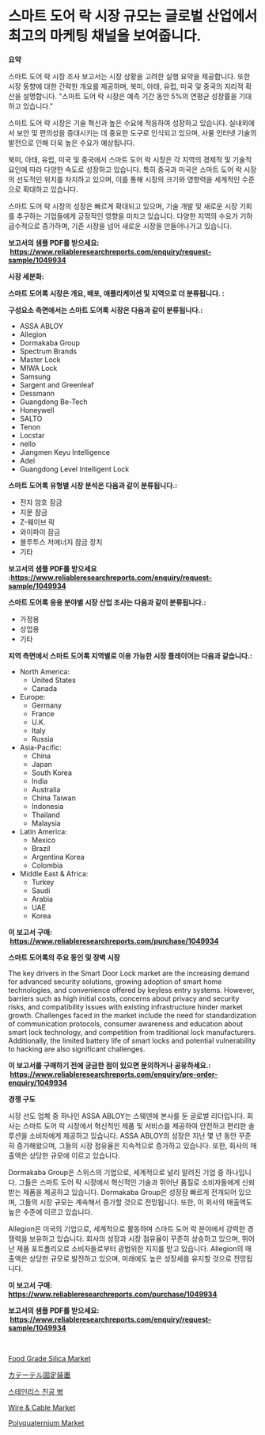 <p><h1>스마트 도어 락 시장 규모는 글로벌 산업에서 최고의 마케팅 채널을 보여줍니다.</h1></p><p><strong>요약</strong></p>
<p><p>스마트 도어 락 시장 조사 보고서는 시장 상황을 고려한 실행 요약을 제공합니다. 또한 시장 동향에 대한 간략한 개요를 제공하며, 북미, 아태, 유럽, 미국 및 중국의 지리적 확산을 설명합니다. "스마트 도어 락 시장은 예측 기간 동안 5%의 연평균 성장률을 기대하고 있습니다."</p><p>스마트 도어 락 시장은 기술 혁신과 높은 수요에 적응하여 성장하고 있습니다. 실내외에서 보안 및 편의성을 증대시키는 데 중요한 도구로 인식되고 있으며, 사물 인터넷 기술의 발전으로 인해 더욱 높은 수요가 예상됩니다.</p><p>북미, 아태, 유럽, 미국 및 중국에서 스마트 도어 락 시장은 각 지역의 경제적 및 기술적 요인에 따라 다양한 속도로 성장하고 있습니다. 특히 중국과 미국은 스마트 도어 락 시장의 선도적인 위치를 차지하고 있으며, 이를 통해 시장의 크기와 영향력을 세계적인 수준으로 확대하고 있습니다.</p><p>스마트 도어 락 시장의 성장은 빠르게 확대되고 있으며, 기술 개발 및 새로운 시장 기회를 추구하는 기업들에게 긍정적인 영향을 미치고 있습니다. 다양한 지역의 수요가 기하급수적으로 증가하며, 기존 시장을 넘어 새로운 시장을 만들어나가고 있습니다.</p></p>
<p><strong>보고서의 샘플 PDF를 받으세요: &nbsp;<a href="https://www.reliableresearchreports.com/enquiry/request-sample/1049934">https://www.reliableresearchreports.com/enquiry/request-sample/1049934</a></strong></p>
<p><strong>시장 세분화:</strong></p>
<p><strong> 스마트 도어록 시장은 개요, 배포, 애플리케이션 및 지역으로 더 분류됩니다. :</strong></p>
<p><strong>구성요소 측면에서는 스마트 도어록 시장은 다음과 같이 분류됩니다.:</strong></p>
<p><ul><li>ASSA ABLOY</li><li>Allegion</li><li>Dormakaba Group</li><li>Spectrum Brands</li><li>Master Lock</li><li>MIWA Lock</li><li>Samsung</li><li>Sargent and Greenleaf</li><li>Dessmann</li><li>Guangdong Be-Tech</li><li>Honeywell</li><li>SALTO</li><li>Tenon</li><li>Locstar</li><li>nello</li><li>Jiangmen Keyu Intelligence</li><li>Adel</li><li>Guangdong Level Intelligent Lock</li></ul></p>
<p><strong> 스마트 도어록 유형별 시장 분석은 다음과 같이 분류됩니다.:</strong></p>
<p><ul><li>전자 암호 잠금</li><li>지문 잠금</li><li>Z-웨이브 락</li><li>와이파이 잠금</li><li>블루투스 저에너지 잠금 장치</li><li>기타</li></ul></p>
<p><strong>보고서의 샘플 PDF를 받으세요 :<a href="https://www.reliableresearchreports.com/enquiry/request-sample/1049934">https://www.reliableresearchreports.com/enquiry/request-sample/1049934</a></strong></p>
<p><strong> 스마트 도어록 응용 분야별 시장 산업 조사는 다음과 같이 분류됩니다.:</strong></p>
<p><ul><li>가정용</li><li>상업용</li><li>기타</li></ul></p>
<p><strong>지역 측면에서 스마트 도어록 지역별로 이용 가능한 시장 플레이어는 다음과 같습니다.:</strong></p>
<p><ul>
    <li>
        North America:
        <ul>
            <li>United States</li>
            <li>Canada</li>
        </ul>
    </li>
    <li>
        Europe:
        <ul>
            <li>Germany</li>
            <li>France</li>
            <li>U.K.</li>
            <li>Italy</li>
            <li>Russia</li>
        </ul>
    </li>
    <li>
        Asia-Pacific:
        <ul>
            <li>China</li>
            <li>Japan</li>
            <li>South Korea</li>
            <li>India</li>
            <li>Australia</li>
            <li>China Taiwan</li>
            <li>Indonesia</li>
            <li>Thailand</li>
            <li>Malaysia</li>
        </ul>
    </li>
    <li>
        Latin America:
        <ul>
            <li>Mexico</li>
            <li>Brazil</li>
            <li>Argentina Korea</li>
            <li>Colombia</li>
        </ul>
    </li>
    <li>
        Middle East & Africa:
        <ul>
            <li>Turkey</li>
            <li>Saudi</li>
            <li>Arabia</li>
            <li>UAE</li>
            <li>Korea</li>
        </ul>
    </li>
    </ul></p>
<p><strong>이 보고서 구매: &nbsp;<a href="https://www.reliableresearchreports.com/purchase/1049934">https://www.reliableresearchreports.com/purchase/1049934</a></strong></p>
<p><strong>스마트 도어록의 주요 동인 및 장벽 시장</strong></p>
<p><p>The key drivers in the Smart Door Lock market are the increasing demand for advanced security solutions, growing adoption of smart home technologies, and convenience offered by keyless entry systems. However, barriers such as high initial costs, concerns about privacy and security risks, and compatibility issues with existing infrastructure hinder market growth. Challenges faced in the market include the need for standardization of communication protocols, consumer awareness and education about smart lock technology, and competition from traditional lock manufacturers. Additionally, the limited battery life of smart locks and potential vulnerability to hacking are also significant challenges.</p></p>
<p><strong>이 보고서를 구매하기 전에 궁금한 점이 있으면 문의하거나 공유하세요.: &nbsp;<a href="https://www.reliableresearchreports.com/enquiry/pre-order-enquiry/1049934">https://www.reliableresearchreports.com/enquiry/pre-order-enquiry/1049934</a></strong></p>
<p><strong>경쟁 구도</strong></p>
<p><p>시장 선도 업체 중 하나인 ASSA ABLOY는 스웨덴에 본사를 둔 글로벌 리더입니다. 회사는 스마트 도어 락 시장에서 혁신적인 제품 및 서비스를 제공하여 안전하고 편리한 솔루션을 소비자에게 제공하고 있습니다. ASSA ABLOY의 성장은 지난 몇 년 동안 꾸준히 증가해왔으며, 그들의 시장 점유율은 지속적으로 증가하고 있습니다. 또한, 회사의 매출액은 상당한 규모에 이르고 있습니다.</p><p>Dormakaba Group은 스위스의 기업으로, 세계적으로 널리 알려진 기업 중 하나입니다. 그들은 스마트 도어 락 시장에서 혁신적인 기술과 뛰어난 품질로 소비자들에게 신뢰받는 제품을 제공하고 있습니다. Dormakaba Group은 성장잠 빠르게 전개되어 있으며, 그들의 시장 규모는 계속해서 증가할 것으로 전망됩니다. 또한, 이 회사의 매출액도 높은 수준에 이르고 있습니다.</p><p>Allegion은 미국의 기업으로, 세계적으로 활동하며 스마트 도어 락 분야에서 강력한 경쟁력을 보유하고 있습니다. 회사의 성장과 시장 점유율이 꾸준히 상승하고 있으며, 뛰어난 제품 포트폴리오로 소비자들로부터 광범위한 지지를 받고 있습니다. Allegion의 매출액은 상당한 규모로 발전하고 있으며, 미래에도 높은 성장세를 유지할 것으로 전망됩니다.</p></p>
<p><strong>이 보고서 구매: &nbsp; <a href="https://www.reliableresearchreports.com/purchase/1049934">https://www.reliableresearchreports.com/purchase/1049934</a></strong></p>
<p><strong>보고서의 샘플 PDF를 받으세요: &nbsp;<a href="https://www.reliableresearchreports.com/enquiry/request-sample/1049934">https://www.reliableresearchreports.com/enquiry/request-sample/1049934</a></strong><strong></strong></p>
<p>&nbsp;</p>
<p><p><a href="https://picayune-night-cbd.notion.site/Food-Grade-Silica-Market-Share-Market-New-Trends-Analysis-Report-By-Type-By-Application-By-End-u-aed64d8bad7448b19cc9b2e97cbe59cf">Food Grade Silica Market</a></p><p><a href="https://github.com/lrlmopnhwd79300/Market-Research-Report-List-1/blob/main/9591372189092.md">カテーテル固定装置</a></p><p><a href="https://medium.com/@roderictykbuckridge566867/%EC%8A%A4%ED%85%8C%EC%9D%B8%EB%A0%88%EC%8A%A4-%EC%8A%A4%ED%8B%B8-%EC%A7%84%EA%B3%B5%EB%B3%91-%EC%8B%9C%EC%9E%A5-%EA%B7%9C%EB%AA%A8-cagr-%ED%8A%B8%EB%A0%8C%EB%93%9C-2024-2030-059a4a55bc12">스테인리스 진공 병</a></p><p><a href="https://view.publitas.com/reportprime-1/wire-cable-market-dynamics-2024-2031-also-about-its-market-trends-projections-and-opportunities/">Wire & Cable Market</a></p><p><a href="https://artistic-helicopter-ca9.notion.site/Polyquaternium-Market-Research-Report-Forecasted-for-Period-from-2024-2031-by-Market-Type-Market-18ae82024b7546398aac6fea6b5ac999">Polyquaternium Market</a></p></p>